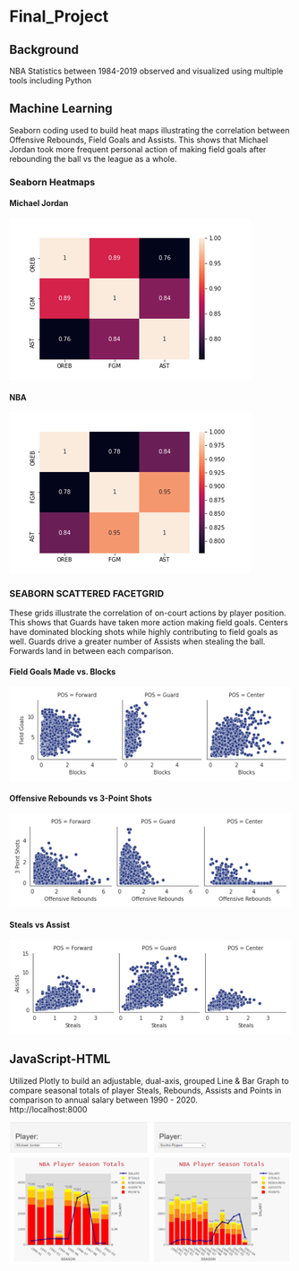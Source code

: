 # Final_Project

## Background
NBA Statistics between 1984-2019 observed and visualized using multiple tools including Python
## Machine Learning
Seaborn coding used to build heat maps illustrating the correlation between Offensive Rebounds, Field Goals and Assists.
This shows that Michael Jordan took more frequent personal action of making field goals after rebounding the ball  vs the league as a whole.

### Seaborn Heatmaps
#### Michael Jordan
![](Machine_Learning/Images/mj_heat_map.png)
#### NBA
![](Machine_Learning/Images/nba_heat_map.png)
### SEABORN SCATTERED FACETGRID
These grids illustrate the correlation of on-court actions by player position.  This shows that Guards have taken more action making field goals. Centers have dominated blocking shots while highly contributing to field goals as well. Guards drive a greater number of Assists when stealing the ball.  Forwards land in between each comparison.
#### Field Goals Made vs. Blocks
![](Machine_Learning/Images/FGMvsBLK.png)
#### Offensive Rebounds vs 3-Point Shots
![](Machine_Learning/Images/OREBvs3PM.png)
#### Steals vs Assist
![](Machine_Learning/Images/STLvsAST.png)
## JavaScript-HTML
Utilized Plotly to build an adjustable, dual-axis, grouped Line & Bar Graph to compare seasonal totals of player Steals, Rebounds, Assists and Points in comparison to annual salary between 1990 - 2020.  
http://localhost:8000

![](Plotly/HTML_Snapshot.png)
